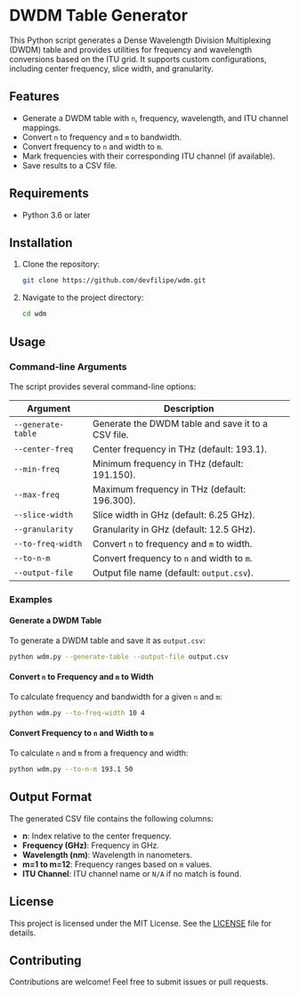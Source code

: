 # DWDM Table Generator

This Python script generates a Dense Wavelength Division Multiplexing (DWDM) table and provides utilities for frequency and wavelength conversions based on the ITU grid. It supports custom configurations, including center frequency, slice width, and granularity.

## Features

- Generate a DWDM table with `n`, frequency, wavelength, and ITU channel mappings.
- Convert `n` to frequency and `m` to bandwidth.
- Convert frequency to `n` and width to `m`.
- Mark frequencies with their corresponding ITU channel (if available).
- Save results to a CSV file.

## Requirements

- Python 3.6 or later

## Installation

1. Clone the repository:
   ```bash
   git clone https://github.com/devfilipe/wdm.git
   ```
2. Navigate to the project directory:
   ```bash
   cd wdm
   ```

## Usage

### Command-line Arguments

The script provides several command-line options:

| Argument                  | Description                                                                                       |
|---------------------------|---------------------------------------------------------------------------------------------------|
| `--generate-table`        | Generate the DWDM table and save it to a CSV file.                                               |
| `--center-freq`           | Center frequency in THz (default: 193.1).                                                        |
| `--min-freq`              | Minimum frequency in THz (default: 191.150).                                                     |
| `--max-freq`              | Maximum frequency in THz (default: 196.300).                                                     |
| `--slice-width`           | Slice width in GHz (default: 6.25 GHz).                                                          |
| `--granularity`           | Granularity in GHz (default: 12.5 GHz).                                                          |
| `--to-freq-width`         | Convert `n` to frequency and `m` to width.                                                       |
| `--to-n-m`                | Convert frequency to `n` and width to `m`.                                                       |
| `--output-file`           | Output file name (default: `output.csv`).                                                        |

### Examples

#### Generate a DWDM Table
To generate a DWDM table and save it as `output.csv`:
```bash
python wdm.py --generate-table --output-file output.csv
```

#### Convert `n` to Frequency and `m` to Width
To calculate frequency and bandwidth for a given `n` and `m`:
```bash
python wdm.py --to-freq-width 10 4
```

#### Convert Frequency to `n` and Width to `m`
To calculate `n` and `m` from a frequency and width:
```bash
python wdm.py --to-n-m 193.1 50
```

## Output Format

The generated CSV file contains the following columns:
- **n**: Index relative to the center frequency.
- **Frequency (GHz)**: Frequency in GHz.
- **Wavelength (nm)**: Wavelength in nanometers.
- **m=1 to m=12**: Frequency ranges based on `m` values.
- **ITU Channel**: ITU channel name or `N/A` if no match is found.

## License

This project is licensed under the MIT License. See the [LICENSE](LICENSE) file for details.

## Contributing

Contributions are welcome! Feel free to submit issues or pull requests.

